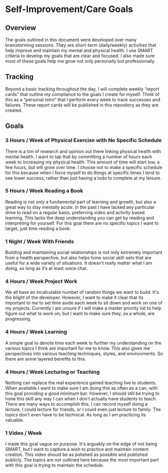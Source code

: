# Self-Improvement/Care Goals

## Overview
The goals outlined in this document were developed over many brainstorming sessions. They are short-term (daily/weekly) activities that help improve and maintain my mental and physical health. I use SMART criteria to develop my goals that are clear and focused. I also made sure most of these goals help me grow not only personally but professionally.

## Tracking
Beyond a basic tracking throughout the day, I will complete weekly “report cards” that outline my compliance to the goals I create for myself. Think of this as a “personal retro” that I perform every week to track successes and failures. These report cards will be published in this repository as they are created.

## Goals

### 3 Hours / Week of Physical Exercise with No Specific Schedule
There is a ton of research and opinion out there linking physical health with mental health. I want to tap that by committing a number of hours each week to increasing my physical health. This amount of time will start low, a few hours, but will grow over time. I choose not to make a specific schedule for this because when I force myself to do things at specific times I tend to see lower success, rather than just having a todo to complete at my leisure.

### 5 Hours / Week Reading a Book
Reading is not only a fundamental part of learning and growth, but also a great way to stay mentally acute. In the past I have lacked any particular drive to read on a regular basis, preferring video and activity based learning. This lacks the deep understanding you can get by reading and interpreting for yourself. For this goal there are no specific topics I want to target, just time reading a book.

### 1 Night / Week With Friends
Building and maintaining social relationships is not only extremely important from a health perspective, but also helps hone social skill-sets that are useful for a wide variety of situations. It doesn’t really matter what I am doing, so long as it’s at least voice chat.

### 4 Hours / Week Project Work
We all have an incalculable number of random things we want to build. It's the blight of the developer. However, I want to make it  clear that its important to me to set time aside each week to sit down and work on one of my projects. Currently I am unsure if I will make a master priority list to help figure out what to work on, but I want to make sure they, as a whole, are progressing.

### 4 Hours / Week Learning
A simple goal to devote time each week to further my understanding on the various topics I think are important for me to know. This also gives me perspectives into various teaching techniques, styles, and environments. So there are some layered benefits to this.

### 4 Hours / Week Lecturing or Teaching
Nothing can replace the real experience gained teaching live to students. When available I want to make sure I am doing this as often as a can, with this goal providing a good minimum bar. However, I should still be trying to hone this skill any way I can when I don't actually have students to teach. There are many ways to accomplish this. I can record myself doing a lecture, I could lecture for friends, or I could even just lecture to family. The topics don't even have to be technical. As long as I am practicing its valuable.

### 1 Video / Week
I made this goal vague on purpose. It's arguably on the edge of not being SMART, but I want to capture a wish to practice and maintain content creation. This video should be as polished as possible and published publicly. The topics are not outlined here because the most important part with this goal is trying to maintain the schedule.

